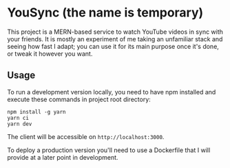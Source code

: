 # YouSync (the name is temporary)

This project is a MERN-based service to watch YouTube videos in sync with your friends. It is mostly an experiment of me taking an unfamiliar stack and seeing how fast I adapt; you can use it for its main purpose once it's done, or tweak it however you want.

## Usage
To run a development version locally, you need to have npm installed and execute these commands in project root directory:  
```
npm install -g yarn
yarn ci
yarn dev
```
The client will be accessible on `http://localhost:3000`.  


To deploy a production version you'll need to use a Dockerfile that I will provide at a later point in development.
